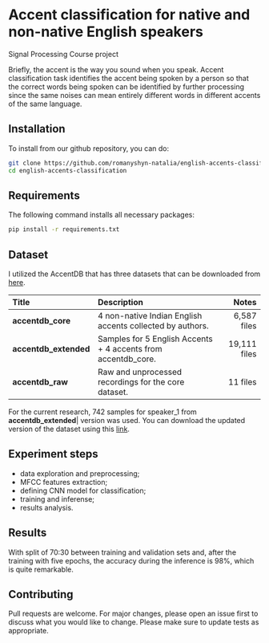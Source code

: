 # Accent classification  for native and non-native English speakers
Signal Processing Course project

Briefly, the accent is the way you sound when you speak. Accent classification task identifies the accent being spoken 
by a person so that the correct words being spoken can be identified by further processing since the same noises can 
mean entirely different words in different accents of the same language.


## Installation
To install from our github repository, you can do:
```bash
git clone https://github.com/romanyshyn-natalia/english-accents-classification.git
cd english-accents-classification
```

## Requirements
The following command installs all necessary packages:
```bash
pip install -r requirements.txt
```

## Dataset
I utilized the AccentDB that has three datasets that can be downloaded from [here](https://accentdb.github.io/#dataset).

| Title | Description | Notes |
|:--------- | :---------- | --------: |
|**accentdb_core**| 4 non-native Indian English accents collected by authors.   | 6,587 files   |
|**accentdb_extended**| Samples for 5 English Accents + 4 accents from accentdb_core. |   19,111 files|
|**accentdb_raw**| Raw and unprocessed recordings for the core dataset. | 11 files |

For the current research, 742 samples for speaker_1 from **accentdb_extended**| version was used. You can download the updated version of the dataset using this [link](https://drive.google.com/drive/u/0/folders/1ffLuWXmQ6LPqMLYMBa6Qh6hwnGs9pqIb).

## Experiment steps
- data exploration and preprocessing;
- MFCC features extraction;
- defining CNN model for classification;
- training and inferense;
- results analysis.

## Results
With split of 70:30 between training and validation sets and, after the training with five epochs, the accuracy during the inference is 98%, which is quite remarkable.

## Contributing
Pull requests are welcome. For major changes, please open an issue first to discuss what you would like to change.
Please make sure to update tests as appropriate.
